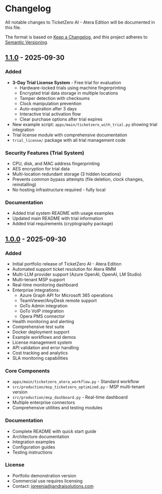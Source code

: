 # Changelog

All notable changes to TicketZero AI - Atera Edition will be documented in this file.

The format is based on [Keep a Changelog](https://keepachangelog.com/en/1.0.0/),
and this project adheres to [Semantic Versioning](https://semver.org/spec/v2.0.0.html).

## [1.1.0] - 2025-09-30

### Added
- **3-Day Trial License System** - Free trial for evaluation
  - Hardware-locked trials using machine fingerprinting
  - Encrypted trial data storage in multiple locations
  - Tamper detection with checksums
  - Clock manipulation prevention
  - Auto-expiration after 3 days
  - Interactive trial activation flow
  - Clear purchase options after trial expires
- New example script: `apps/main/ticketzero_with_trial.py` showing trial integration
- Trial license module with comprehensive documentation
- `trial_license/` package with all trial management code

### Security Features (Trial System)
- CPU, disk, and MAC address fingerprinting
- AES encryption for trial data
- Multi-location redundant storage (3 hidden locations)
- Prevents common bypass attempts (file deletion, clock changes, reinstalling)
- No hosting infrastructure required - fully local

### Documentation
- Added trial system README with usage examples
- Updated main README with trial information
- Added trial requirements (cryptography package)

## [1.0.0] - 2025-09-30

### Added
- Initial portfolio release of TicketZero AI - Atera Edition
- Automated support ticket resolution for Atera RMM
- Multi-LLM provider support (Azure OpenAI, OpenAI, LM Studio)
- Multi-tenant MSP support
- Real-time monitoring dashboard
- Enterprise integrations:
  - Azure Graph API for Microsoft 365 operations
  - TeamViewer/AnyDesk remote support
  - GoTo Admin integration
  - GoTo VoIP integration
  - Opera PMS connector
- Health monitoring and alerting
- Comprehensive test suite
- Docker deployment support
- Example workflows and demos
- License management system
- API validation and error handling
- Cost tracking and analytics
- SLA monitoring capabilities

### Core Components
- `apps/main/ticketzero_atera_workflow.py` - Standard workflow
- `src/production/msp_ticketzero_optimized.py` - MSP multi-tenant version
- `src/production/msp_dashboard.py` - Real-time dashboard
- Multiple enterprise connectors
- Comprehensive utilities and testing modules

### Documentation
- Complete README with quick start guide
- Architecture documentation
- Integration examples
- Configuration guides
- Testing instructions

### License
- Portfolio demonstration version
- Commercial use requires licensing
- Contact: jgreenia@jandraisolutions.com

[1.1.0]: https://github.com/Turtles-AI-Lab/TicketZero-Atera-Edition/compare/v1.0.0...v1.1.0
[1.0.0]: https://github.com/Turtles-AI-Lab/TicketZero-Atera-Edition/releases/tag/v1.0.0
